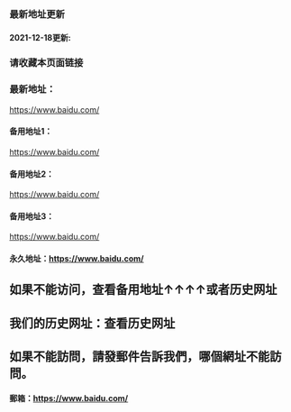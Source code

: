 ### 最新地址更新
#### 2021-12-18更新:
### 请收藏本页面链接
### 最新地址：
https://www.baidu.com/
#### 备用地址1：
https://www.baidu.com/
#### 备用地址2：
https://www.baidu.com/
#### 备用地址3：
https://www.baidu.com/
#### 永久地址：https://www.baidu.com/
## 如果不能访问，查看备用地址↑↑↑↑或者历史网址
## 我们的历史网址：查看历史网址
## 如果不能訪問，請發郵件告訴我們，哪個網址不能訪問。
#### 郵箱：https://www.baidu.com/
